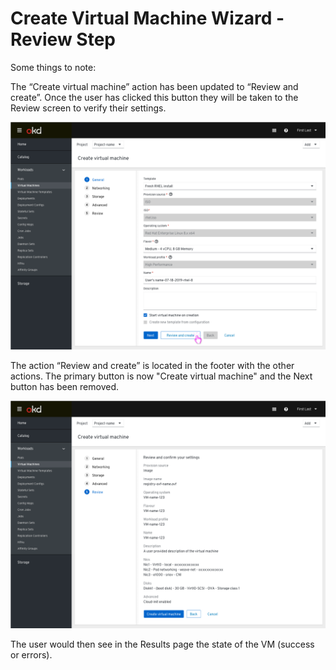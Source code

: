 # Create Virtual Machine Wizard - Review Step

Some things to note:

The “Create virtual machine” action has been updated to “Review and create”.
Once the user has clicked this button they will be taken to the Review screen to verify their settings.

![user clicks review and create button](img/review-and-create-action.png)

The action “Review and create” is located in the footer with the other actions. The primary button is now "Create virtual machine" and the Next button has been removed.

![user checks settings before creating vm](img/check-settings.png)

The user would then see in the Results page the state of the VM (success or errors).


